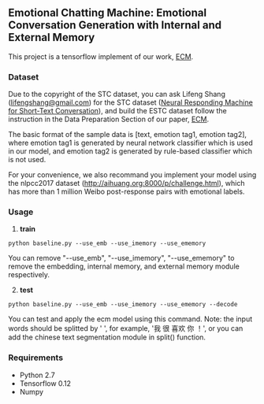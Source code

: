 ## Emotional Chatting Machine: Emotional Conversation Generation with Internal and External Memory

This project is a tensorflow implement of our work, [ECM](https://arxiv.org/abs/1704.01074v3).

### Dataset

Due to the copyright of the STC dataset, you can ask Lifeng Shang (lifengshang@gmail.com) for the STC dataset ([Neural Responding Machine for Short-Text Conversation](https://arxiv.org/abs/1503.02364v2)), and build the ESTC dataset follow the instruction in the Data Preparation Section of our paper, [ECM](https://arxiv.org/abs/1704.01074v3).

The basic format of the sample data is \[text, emotion tag1, emotion tag2], where emotion tag1 is generated by neural network classifier which is used in our model, and emotion tag2 is generated by rule-based classifier which is not used.

For your convenience, we also recommand you implement your model using the nlpcc2017 dataset (http://aihuang.org:8000/p/challenge.html), which has more than 1 million Weibo post-response pairs with emotional labels.

### Usage
1. **train**
```Shell
python baseline.py --use_emb --use_imemory --use_ememory
```
You can remove "--use_emb", "--use_imemory", "--use_ememory" to remove the embedding, internal memory, and external memory module respectively.

2. **test**
```Shell
python baseline.py --use_emb --use_imemory --use_ememory --decode
```
You can test and apply the ecm model using this command. Note: the input words should be splitted by ' ', for example, '我 很 喜欢 你 ！', or you can add the chinese text segmentation module in split() function.

### Requirements
 - Python 2.7
 - Tensorflow 0.12
 - Numpy
 
